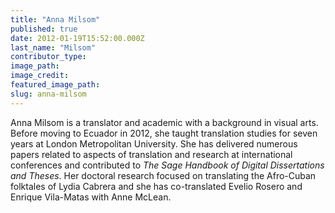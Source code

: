 ```yaml
---
title: "Anna Milsom"
published: true
date: 2012-01-19T15:52:00.000Z
last_name: "Milsom"
contributor_type:
image_path:
image_credit:
featured_image_path:
slug: anna-milsom
---
```


Anna Milsom is a translator and academic with a background in visual arts. Before moving to Ecuador in 2012, she taught translation studies for seven years at London Metropolitan University. She has delivered numerous papers related to aspects of translation and research at international conferences and contributed to _The Sage Handbook of Digital Dissertations and Theses_. Her doctoral research focused on translating the Afro-Cuban folktales of Lydia Cabrera and she has co-translated Evelio Rosero and Enrique Vila-Matas with Anne McLean.

